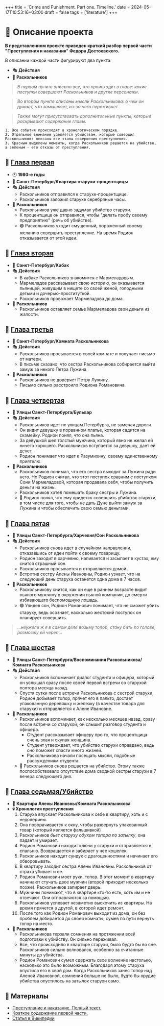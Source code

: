 +++
title = 'Crime and Punishment. Part one. Timeline.'
date = 2024-05-17T10:53:16+03:00
draft = false
tags = ['literature']
+++

# 📃 Описание проекта

**В представленном проекте приведен краткий разбор первой части "Преступления и наказания" Федора Достоевского.**

В описании каждой части фигурируют два пункта:
- 🎭 **Действия**
- 👨 **Раскольников**

> _В первом пункте описано все, что происходит в главе: какие поступки совершают Раскольников и другие персонажи_.

> _Во втором пункте описаны мысли Раскольникова: о чем он думает, что замышляет, из-за чего переживает._

> _Также могут присутствовать дополнительные пункты, которые раскрывают содержание главы._

```ad-important
1. Все события происходят в хронологическом порядке.
2. Отдельное внимание уделяется убийствам, которые совершил Раскольников: описаны все этапы совершения преступления.
3. Красным выделены моменты, когда Раскольников решается на убийство, а зеленым - его отказы от преступления.

```


## 📖 [Глава первая](https://ilibrary.ru/text/69/p.1/index.html)

- 🕙 **1980-е годы**
- 🌃 **Санкт-Петербург/Квартира старухи-процентщицы**
- 🎭 **Действия**
	- Раскольников отправился к старухе-процентщице.
	- Раскольников заложил старухе серебряные часы.
- 👨 **Раскольников**
	- Раскольников уже давно задумал убийство старухи.
	- К процентщице он отправился, чтобы "делать пробу своему предприятию" (речь об убийстве).
	- 🟢 Раскольников уходит смущенный, пораженный своему желанию совершить преступление. На время Родион отказывается от этой идеи.

## 📖 [Глава вторая](https://ilibrary.ru/text/69/p.2/index.html)

- 🌃 **Санкт-Петербург/Кабак**
- 🎭 **Действия**
	- В кабаке Раскольников знакомится с Мармеладовым.
	- Мармеладов рассказывает свою историю, он оказывается пьяницей, живущим в нищете со своей женой, голодными детьми и дочерью-проституткой.
	- Раскольников провожает Мармеладова до дома.
- 👨 **Раскольников**
	- Раскольников оставляет семье Мармеладова свои деньги из жалости.

## 📖 [Глава третья](https://ilibrary.ru/text/69/p.3/index.html)

- 🌃 **Санкт-Петербург/Комната Раскольникова**
- 🎭 **Действия**
	- Раскольников просыпается в своей комнате и получает письмо от матери.
	- В письме сказано, что сестра Раскольникова собирается выйти замуж за некого Петра Лужина.
- 👨 **Раскольников**
	- Раскольников не доверяет Петру Лужину.
	- Письмо сильно расстроило Родиона Романовича.

## 📖 [Глава четвертая](https://ilibrary.ru/text/69/p.4/index.html)

- 🌃 **Улицы Санкт-Петербурга/Бульвар**
- 🎭 **Действия**
	- Раскольников идет по улицам Петербурга, не замечая дороги.
	- Он видит девушку в порванном платье, которая садится на скамейку. Родион понял, что она пьяна.
	- За девушкой шел толстый мужчина, который явно не желал ей ничего хорошего. Раскольников вступается за девушку, дает ей денег.
	- Родион понимает что идет к Разумихину, своему единственному приятелю.
- 👨 **Раскольников**
	- Раскольников понимал, что его сестра выходит за Лужина ради него. Но Родион считал, что этот поступок сравним с поступком Сони Мармеладовой, которая продавала себя, чтобы получить деньги на жизнь.
	- Раскольников хотел помешать браку сестры и Лужина.
	- 🔴 Родион понял, что ему придется совершить убийство старухи, в том числе для того, чтобы не дать Дуне выйти замуж за Лужина и чтобы обеспечить свою семью деньгами.

## 📖 [Глава пятая](https://ilibrary.ru/text/69/p.5/index.html)

- 🌃 **Улицы Санкт-Петербурга/Харчевня/Сон Раскольникова**
- 🎭 **Действия**
	- Раскольников снова идет в случайном направлении, отказавшись от идеи пойти к своему товарищу.
	- Родион заходит в харчевню, напивается и засыпает в кустах, ему снится страшный сон.
	- Раскольников просыпается и отправляется домой.
	- Встретив сестру Алены Ивановны, Родион узнает, что на следующий день старуха останется одна дома в 7 часов.
- 👨 **Раскольников**
	- Раскольникову снится, как он еще в раннем возрасте видит пьяного мужчину в окружении пьяной компании, до смерти избивающего беспомощную лошадь.
	- 🟢 Увидев сон, Родион Романович понимает, что не сможет убить старуху, ведь осознает, насколько жестокий поступок он планирует совершить.


> _...неужели ж я в самом деле возьму топор, стану бить по голове, размозжу ей череп..._


## 📖 [Глава шестая](https://ilibrary.ru/text/69/p.6/index.html)

- 🌃 **Улицы Санкт-Петербурга/Воспоминания Раскольникова/Комната Раскольникова**
- 🎭 **Действия**
	- Раскольников вспоминает диалог студента и офицера, который он услышал сразу после своей первой встречи со старухой полтора месяца назад.
	- Спустя сутки после встречи Раскольникова с сестрой старухи, Родион добывает топор, прячет его в пальто, достает упакованную деревяшку и железку (в качестве товара для старухи) и отправляется к Алене Ивановне.
- 👨 **Раскольников**
	- Раскольников вспоминает, как несколько месяцев назад, сразу после встречи со старухой, он слышит разговор студента и офицера.
		- Студент рассказывает офицеру про то, что процентщица очень злая и скупая женщина.
		- Студент утверждает, что убийство старухи оправдано, ведь оно поможет спасти много жизней.
		- Раскольникова начали посещать мысли, подобные рассуждениям студента.
	- 🔴 Раскольников снова решается на убийство. Этому также поспособствовало отсутствие дома сводной сестры старухи в 7 вечера следующего дня.

## 📖 [Глава седьмая/Убийство](https://ilibrary.ru/text/69/p.7/index.html)

- 🌃 **Квартира Алены Ивановны/Комната Раскольникова**
- **💀 Хронология преступления**
	1. Старуха впускает Раскольникова к себе в квартиру, хоть и с недоверием.
	2. Она поворачивается к окну, чтобы развернуть упакованный товар (который является фальшивкой)
	3. Раскольников _бьет старуху обухом топора по затылку_, она падает и умирает.
	4. Родион Романович находит ключи у старухи и отправляется в спальню. Возвращается и забирает у нее кошелек.
	5. Раскольников находит сундук с драгоценностями и начинает его обворовывать.
	6. В квартиру заходит сестра Алены Ивановны. Раскольников от страха убивает и ее.
	7. Родион Романович моет руки, топор. В этот момент в квартиру начинают стучать двое мужчин (второй приходит несколько позже). Раскольников запирает дверь.
	8. Мужчины понимают, что в квартире кто-то есть, хоть им и не отвечают. Они отправляются за помощью. 
	9. Раскольников успевает незаметно выскочить из квартиры. На время прячется в другой, в которой идет ремонт.
	10. После того как Родион Романович выходит из дома, он без проблем добирается до своей комнаты, сумев по пути вернуть топор на место.
- 👨 **Раскольников**
	- Раскольникова терзали сомнения на протяжении всей подготовки к убийству. Он сильно переживал.
	- Все, что происходило в квартире старухи, было будто бы во сне. Раскольников сильно волновался, особенно за считанные минуты до убийства.
	- Родион Романович сумел сдержать свое волнение настолько, насколько это было возможным. Благодаря этому старуха впустила его в свой дом. Когда Раскольников занес топор над Аленой Ивановной, сомнений больше не было, будто бы орудие убийства опустилось на затылок старухи само.

## 📑 Материалы

- [Преступлание и наказание. Полный текст.](https://ilibrary.ru/text/69/index.html)
- [Краткое содержание первой части.](https://briefly.ru/dostoevsky/prestuplenie/)
- [Статья в Википедии](https://ru.wikipedia.org/wiki/%D0%9F%D1%80%D0%B5%D1%81%D1%82%D1%83%D0%BF%D0%BB%D0%B5%D0%BD%D0%B8%D0%B5_%D0%B8_%D0%BD%D0%B0%D0%BA%D0%B0%D0%B7%D0%B0%D0%BD%D0%B8%D0%B5)